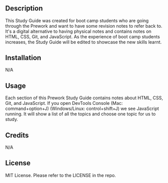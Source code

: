 # <Prework Study Guide Webpage>

## Description
This Study Guide was created for boot camp students who are going through the Prework and want to have some revision notes to refer back to. It's a digital alternative to having physical notes and contains notes on HTML, CSS, Git, and JavaScript. As the experience of boot camp students increases, the Study Guide will be edited to showcase the new skills learnt.

## Installation

N/A

## Usage

Each section of this Prework Study Guide contains notes about HTML, CSS, Git, and JavaScript. If you open DevTools Console (Mac: command+option+J) (Windows/Linux: control+shift+J) we see JavaScript running. It will show a list of all the topics and choose one topic for us to study.

## Credits

N/A

## License

MIT License. Please refer to the LICENSE in the repo.

